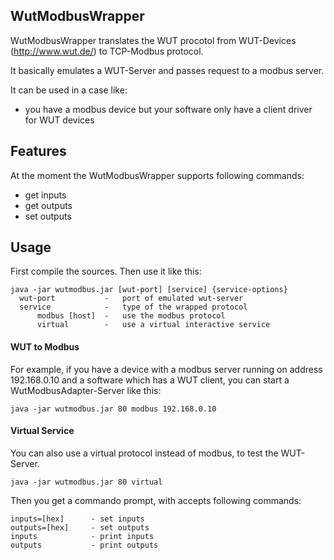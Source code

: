 WutModbusWrapper
-
WutModbusWrapper translates the WUT procotol from WUT-Devices (http://www.wut.de/) to TCP-Modbus protocol.


It basically emulates a WUT-Server and passes request to a modbus server.

It can be used in a case like:

* you have a modbus device but your software only have a client driver for WUT devices

Features
-
At the moment the WutModbusWrapper supports following commands:
* get inputs
* get outputs
* set outputs

Usage
-
First compile the sources. Then use it like this:
```
java -jar wutmodbus.jar [wut-port] [service] {service-options}
  wut-port           -   port of emulated wut-server
  service            -   type of the wrapped protocol
      modbus [host]  -   use the modbus protocol
      virtual        -   use a virtual interactive service
```

#### WUT to Modbus

For example, if you have a device with a modbus server running on address 192.168.0.10 and a software which has a WUT client, you can start a WutModbusAdapter-Server like this:

`java -jar wutmodbus.jar 80 modbus 192.168.0.10`

#### Virtual Service
You can also use a virtual protocol instead of modbus, to test the WUT-Server.

`java -jar wutmodbus.jar 80 virtual`

Then you get a commando prompt, with accepts following commands:
```
inputs=[hex]      - set inputs
outputs=[hex]     - set outputs
inputs            - print inputs
outputs           - print outputs
```

